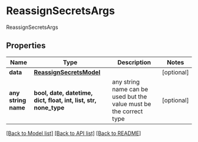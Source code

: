 # ReassignSecretsArgs

ReassignSecretsArgs

## Properties
Name | Type | Description | Notes
------------ | ------------- | ------------- | -------------
**data** | [**ReassignSecretsModel**](ReassignSecretsModel.md) |  | [optional] 
**any string name** | **bool, date, datetime, dict, float, int, list, str, none_type** | any string name can be used but the value must be the correct type | [optional]

[[Back to Model list]](../README.md#documentation-for-models) [[Back to API list]](../README.md#documentation-for-api-endpoints) [[Back to README]](../README.md)


